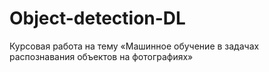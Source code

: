 # Object-detection-DL
 Курсовая работа на тему «Машинное обучение в задачах распознавания объектов на фотографиях»
